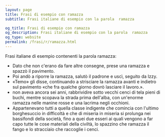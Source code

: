 ```yaml
---
layout: page
title: Frasi di esempio con ramazza 
subtitle: Frasi italiane di esempio con la parola  ramazza

og_title: Frasi di esempio con ramazza 
og_description: Frasi italiane di esempio con la parola  ramazza
og_type: website
permalink: /frasi/r/ramazza.html
---
```


Frasi italiane di esempio contenenti la parola ramazza:


- Dato che non c'erano da fare altre consegne, prese una ramazza e spazzò il pavimento.
- Poi andò a riporre la ramazza, salutò il padrone e uscì, seguito da Izzy.
- «Temo» gli disse, continuando a strisciare la ramazza avanti e indietro sul pavimento «che fra qualche giorno dovrò lasciare il lavoro.».
- non aveva ancora sei anni, rabbrividire sotto vecchi cenci di tela pieni di buchi, mentre scopava la strada prima dell'alba, con un'enorme ramazza nelle manine rosse e una lacrima negli occhioni.
- Appartenevano tutti a quella classe indigente che comincia con l'ultimo borghesuccio in difficoltà e che di miseria in miseria si prolunga nei bassifondi della società, fino a quei due esseri ai quali vengono a far capo tutte le cose materiali della civiltà, lo spazzino che ramazza il fango e lo stracciaio che raccoglie i cenci.
